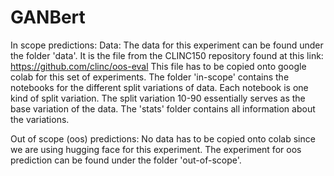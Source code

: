 # GANBert


In scope predictions:
Data: The data for this experiment can be found under the folder 'data'.  It is the file from the CLINC150 repository found at this link: https://github.com/clinc/oos-eval
This file has to be copied onto google colab for this set of experiments. 
The folder 'in-scope' contains the notebooks for the different split variations of data. Each notebook is one kind of split variation. The split variation 10-90 essentially serves as the base variation of the data. 
The 'stats' folder contains all information about the variations.

Out of scope (oos) predictions:
No data has to be copied onto colab since we are using hugging face for this experiment.
The experiment for oos prediction can be found under the folder 'out-of-scope'. 
